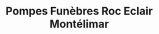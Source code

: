 ---
title: "Pompes Funèbres Roc Eclair Montélimar"
url: /montelimar/pompes-funebres-roc-eclair-montelimar/
shop: directeurs de funérailles
---